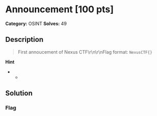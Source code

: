# Announcement [100 pts]

**Category:** OSINT
**Solves:** 49

## Description
>First annoucement of Nexus CTF\r\n\r\nFlag format: `NexusCTF{}`

**Hint**
* -

## Solution

### Flag

